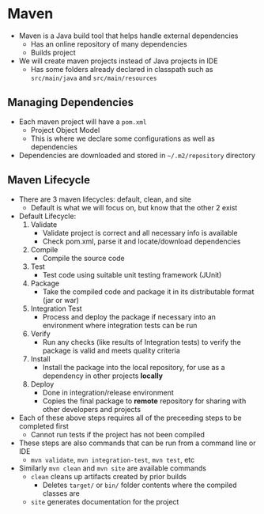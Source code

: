 # Maven

- Maven is a Java build tool that helps handle external dependencies
  - Has an online repository of many dependencies
  - Builds project
- We will create maven projects instead of Java projects in IDE
  - Has some folders already declared in classpath such as `src/main/java` and `src/main/resources`

## Managing Dependencies

- Each maven project will have a `pom.xml`
  - Project Object Model
  - This is where we declare some configurations as well as dependencies
- Dependencies are downloaded and stored in `~/.m2/repository` directory

## Maven Lifecycle

- There are 3 maven lifecycles: default, clean, and site
  - Default is what we will focus on, but know that the other 2 exist
- Default Lifecycle:
  1. Validate
      - Validate project is correct and all necessary info is available
      - Check pom.xml, parse it and locate/download dependencies
  2. Compile
      - Compile the source code
  3. Test
      - Test code using suitable unit testing framework (JUnit)
  4. Package
      - Take the compiled code and package it in its distributable format (jar or war)
  5. Integration Test
      - Process and deploy the package if necessary into an environment where integration tests can be run
  6. Verify
      - Run any checks (like results of Integration tests) to verify the package is valid and meets quality criteria
  7. Install
      - Install the package into the local repository, for use as a dependency in other projects **locally**
  8. Deploy
      - Done in integration/release environment
      - Copies the final package to **remote** repository for sharing with other developers and projects
- Each of these above steps requires all of the preceeding steps to be completed first
  - Cannot run tests if the project has not been compiled
- These steps are also commands that can be run from a command line or IDE
  - `mvn validate`, `mvn integration-test`, `mvn test`, etc
- Similarly `mvn clean` and `mvn site` are available commands
  - `clean` cleans up artifacts created by prior builds
    - Deletes `target/` or `bin/` folder contents where the compiled classes are
  - `site` generates documentation for the project
  